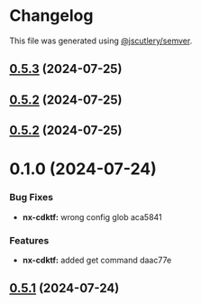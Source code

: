# Changelog

This file was generated using [@jscutlery/semver](https://github.com/jscutlery/semver).

## [0.5.3](///compare/nx-cdktf@0.5.2...nx-cdktf@0.5.3) (2024-07-25)

## [0.5.2](///compare/nx-cdktf@0.5.1...nx-cdktf@0.5.2) (2024-07-25)

## [0.5.2](///compare/nx-cdktf@0.5.1...nx-cdktf@0.5.2) (2024-07-25)

# 0.1.0 (2024-07-24)


### Bug Fixes

* **nx-cdktf:** wrong config glob aca5841


### Features

* **nx-cdktf:** added get command daac77e



## [0.5.1](///compare/nx-cdktf@0.5.0...nx-cdktf@0.5.1) (2024-07-24)
